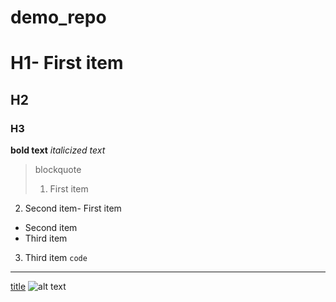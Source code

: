 # demo_repo
# H1- First item
## H2
### H3
**bold text**
*italicized text*
> blockquote
> 1. First item
2. Second item- First item
- Second item
- Third item
3. Third item
`code`
---
[title](https://www.example.com)
![alt text](image.jpg)
